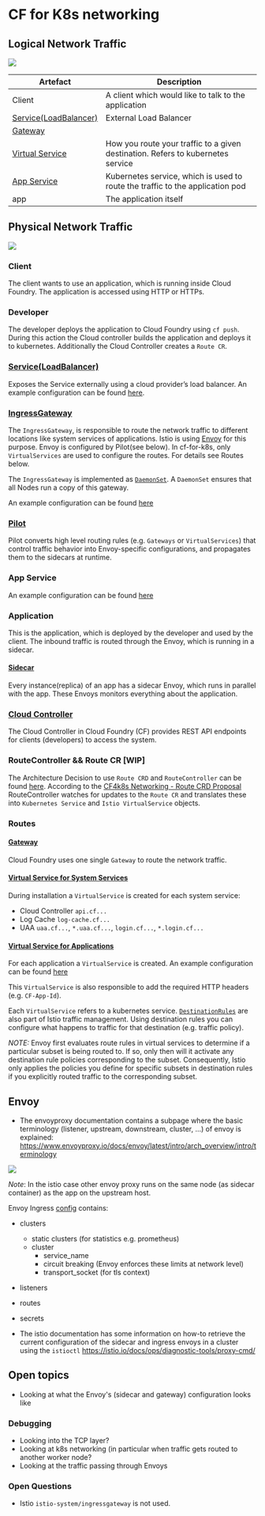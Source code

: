 # CF for K8s networking

## Logical Network Traffic

![](doc/LogicalNetwork.png)

| Artefact                                                                                                            | Description                                                                     |
|---------------------------------------------------------------------------------------------------------------------|---------------------------------------------------------------------------------|
| Client                                                                                                              | A client which would like to talk to the application                            |
| [Service(LoadBalancer)](https://kubernetes.io/docs/tasks/access-application-cluster/create-external-load-balancer/) |  External Load Balancer                                                                         |
| [Gateway](https://istio.io/docs/reference/config/networking/gateway/)                                               |                                                                                 |
| [Virtual Service](https://istio.io/docs/reference/config/networking/virtual-service/)                               | How you route your traffic to a given destination. Refers to kubernetes service |
| [App Service](https://kubernetes.io/docs/concepts/services-networking/service/)                                     | Kubernetes service, which is used to route the traffic to the application pod   |
| app                                                                                                                 | The application itself                                                          |

## Physical Network Traffic

![](doc/Network.png)

### Client

The client wants to use an application, which is running inside Cloud Foundry. The application is accessed using HTTP or HTTPs.

### Developer

The developer deploys the application to Cloud Foundry using `cf push`. During this action the Cloud controller builds the application and deploys it to kubernetes. Additionally the Cloud Controller creates a `Route CR`.

### [Service(LoadBalancer)](https://kubernetes.io/docs/tasks/access-application-cluster/create-external-load-balancer/) 
Exposes the Service externally using a cloud provider’s load balancer. An example configuration can be found [here](examples/service-istio-ingressgateway.yaml).

### [IngressGateway](https://istio.io/docs/reference/config/networking/gateway/)

The `IngressGateway`, is responsible to route the network traffic to different locations like system services of applications. Istio is using [Envoy](https://www.envoyproxy.io/) for this purpose. Envoy is configured by Pilot(see below). In cf-for-k8s, only `VirtualServices` are used to configure the routes. For details see Routes below.

The `IngressGateway` is implemented as [`DaemonSet`](https://istio.io/docs/reference/config/networking/gateway/). A `DaemonSet` ensures that all Nodes run a copy of this gateway.

An example configuration can be found [here](examples/istio-ingressgateway.yaml)

### [Pilot](https://istio.io/docs/ops/deployment/architecture/#pilot)

Pilot converts high level routing rules (e.g. `Gateways` or `VirtualServices`) that control traffic behavior into Envoy-specific configurations, and propagates them to the sidecars at runtime. 

### App Service

An example configuration can be found [here](examples/app-service.yaml)

### Application

This is the application, which is deployed by the developer and used by the client. The inbound traffic is routed through the Envoy, which is running in a sidecar.

#### [Sidecar](https://istio.io/docs/reference/config/networking/sidecar/)
Every instance(replica) of an app has a sidecar Envoy, which runs in parallel with the app. These Envoys monitors everything about the application.

### [Cloud Controller](https://docs.cloudfoundry.org/concepts/architecture/cloud-controller.html)

The Cloud Controller in Cloud Foundry (CF) provides REST API endpoints for clients (developers) to access the system.

### RouteController && Route CR [WIP]
The Architecture Decision to use `Route CRD` and `RouteController` can be found [here](https://github.com/cloudfoundry/cf-k8s-networking/blob/master/doc/architecture-decisions/0010-route-crd-and-kubebuilder-instead-of-metacontroller.md).
According to the [CF4k8s Networking - Route CRD Proposal](https://docs.google.com/document/d/1DF7eTBut1I74w_sVaQ4eeF74iQes1nG3iUv7iJ7E35U/) RouteController watches for updates to the `Route CR` and translates these into `Kubernetes Service` and `Istio VirtualService` objects.

### Routes

#### [Gateway](https://istio.io/docs/reference/config/networking/gateway/)

Cloud Foundry uses one single `Gateway` to route the network traffic.

#### [Virtual Service for System Services](https://istio.io/docs/reference/config/networking/virtual-service/)

During installation a `VirtualService` is created for each system service:
* Cloud Controller `api.cf...`
* Log Cache `log-cache.cf...`
* UAA `uaa.cf...`, `*.uaa.cf...`, `login.cf...`, `*.login.cf...`


#### [Virtual Service for Applications](https://istio.io/docs/reference/config/networking/virtual-service/)

For each application a `VirtualService` is created. An example configuration can be found [here](examples/app-virtualservice.yaml)

This `VirtualService` is also responsible to add the required HTTP headers (e.g. `CF-App-Id`).

Each `VirtualService` refers to a kubernetes service. [`DestinationRules`](https://istio.io/docs/concepts/traffic-management/#destination-rules) are also part of Istio traffic management. Using destination rules you can configure what happens to traffic for that destination (e.g. traffic policy).

*NOTE:* Envoy first evaluates route rules in virtual services to determine if a particular subset is being routed to. If so, only then will it activate any destination rule policies corresponding to the subset. Consequently, Istio only applies the policies you define for specific subsets in destination rules if you explicitly routed traffic to the corresponding subset.

## Envoy

- The envoyproxy documentation contains a subpage where the basic terminology (listener, upstream, downstream, cluster, ...) of envoy is explained: https://www.envoyproxy.io/docs/envoy/latest/intro/arch_overview/intro/terminology

![](doc/envoy.png)

*Note*: In the istio case other envoy proxy runs on the same node (as sidecar container) as the app on the upstream host.

Envoy Ingress [config](examples/initial/ingress.json) contains:
- clusters
  - static clusters (for statistics e.g. prometheus)
  - cluster
    - service_name
    - circuit breaking (Envoy enforces these limits at network level) 
    - transport_socket (for tls context)
- listeners
- routes 
- secrets

- The istio documentation has some information on how-to retrieve the current configuration of the sidecar and ingress envoys in a cluster using the `istioctl` https://istio.io/docs/ops/diagnostic-tools/proxy-cmd/



## Open topics

* Looking at what the Envoy's (sidecar and gateway) configuration looks like

### Debugging

* Looking into the TCP layer?
* Looking at k8s networking (in particular when traffic gets routed to another worker node?
* Looking at the traffic passing through Envoys

### Open Questions

* Istio `istio-system/ingressgateway` is not used.
